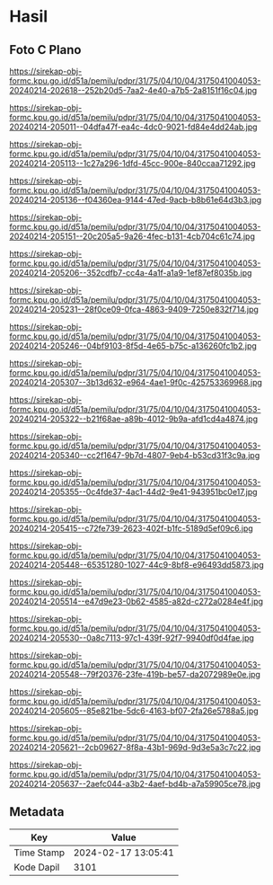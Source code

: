 # Hasil

## Foto C Plano

https://sirekap-obj-formc.kpu.go.id/d51a/pemilu/pdpr/31/75/04/10/04/3175041004053-20240214-202618--252b20d5-7aa2-4e40-a7b5-2a8151f16c04.jpg

https://sirekap-obj-formc.kpu.go.id/d51a/pemilu/pdpr/31/75/04/10/04/3175041004053-20240214-205011--04dfa47f-ea4c-4dc0-9021-fd84e4dd24ab.jpg

https://sirekap-obj-formc.kpu.go.id/d51a/pemilu/pdpr/31/75/04/10/04/3175041004053-20240214-205113--1c27a296-1dfd-45cc-900e-840ccaa71292.jpg

https://sirekap-obj-formc.kpu.go.id/d51a/pemilu/pdpr/31/75/04/10/04/3175041004053-20240214-205136--f04360ea-9144-47ed-9acb-b8b61e64d3b3.jpg

https://sirekap-obj-formc.kpu.go.id/d51a/pemilu/pdpr/31/75/04/10/04/3175041004053-20240214-205151--20c205a5-9a26-4fec-b131-4cb704c61c74.jpg

https://sirekap-obj-formc.kpu.go.id/d51a/pemilu/pdpr/31/75/04/10/04/3175041004053-20240214-205206--352cdfb7-cc4a-4a1f-a1a9-1ef87ef8035b.jpg

https://sirekap-obj-formc.kpu.go.id/d51a/pemilu/pdpr/31/75/04/10/04/3175041004053-20240214-205231--28f0ce09-0fca-4863-9409-7250e832f714.jpg

https://sirekap-obj-formc.kpu.go.id/d51a/pemilu/pdpr/31/75/04/10/04/3175041004053-20240214-205246--04bf9103-8f5d-4e65-b75c-a136260fc1b2.jpg

https://sirekap-obj-formc.kpu.go.id/d51a/pemilu/pdpr/31/75/04/10/04/3175041004053-20240214-205307--3b13d632-e964-4ae1-9f0c-425753369968.jpg

https://sirekap-obj-formc.kpu.go.id/d51a/pemilu/pdpr/31/75/04/10/04/3175041004053-20240214-205322--b21f68ae-a89b-4012-9b9a-afd1cd4a4874.jpg

https://sirekap-obj-formc.kpu.go.id/d51a/pemilu/pdpr/31/75/04/10/04/3175041004053-20240214-205340--cc2f1647-9b7d-4807-9eb4-b53cd31f3c9a.jpg

https://sirekap-obj-formc.kpu.go.id/d51a/pemilu/pdpr/31/75/04/10/04/3175041004053-20240214-205355--0c4fde37-4ac1-44d2-9e41-943951bc0e17.jpg

https://sirekap-obj-formc.kpu.go.id/d51a/pemilu/pdpr/31/75/04/10/04/3175041004053-20240214-205415--c72fe739-2623-402f-b1fc-5189d5ef09c6.jpg

https://sirekap-obj-formc.kpu.go.id/d51a/pemilu/pdpr/31/75/04/10/04/3175041004053-20240214-205448--65351280-1027-44c9-8bf8-e96493dd5873.jpg

https://sirekap-obj-formc.kpu.go.id/d51a/pemilu/pdpr/31/75/04/10/04/3175041004053-20240214-205514--e47d9e23-0b62-4585-a82d-c272a0284e4f.jpg

https://sirekap-obj-formc.kpu.go.id/d51a/pemilu/pdpr/31/75/04/10/04/3175041004053-20240214-205530--0a8c7113-97c1-439f-92f7-9940df0d4fae.jpg

https://sirekap-obj-formc.kpu.go.id/d51a/pemilu/pdpr/31/75/04/10/04/3175041004053-20240214-205548--79f20376-23fe-419b-be57-da2072989e0e.jpg

https://sirekap-obj-formc.kpu.go.id/d51a/pemilu/pdpr/31/75/04/10/04/3175041004053-20240214-205605--85e821be-5dc6-4163-bf07-2fa26e5788a5.jpg

https://sirekap-obj-formc.kpu.go.id/d51a/pemilu/pdpr/31/75/04/10/04/3175041004053-20240214-205621--2cb09627-8f8a-43b1-969d-9d3e5a3c7c22.jpg

https://sirekap-obj-formc.kpu.go.id/d51a/pemilu/pdpr/31/75/04/10/04/3175041004053-20240214-205637--2aefc044-a3b2-4aef-bd4b-a7a59905ce78.jpg


## Metadata

| Key        | Value               |
| ---------- | ------------------- |
| Time Stamp | 2024-02-17 13:05:41 |
| Kode Dapil | 3101                |



